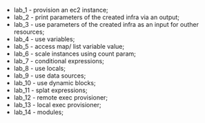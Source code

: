 * lab_1  - provision an ec2 instance;
* lab_2  - print parameters of the created infra via an output;
* lab_3  - use parameters of the created infra as an input for outher resources;
* lab_4  - use variables;
* lab_5  - access map/ list variable value;
* lab_6  - scale instances using count param;
* lab_7  - conditional expressions;
* lab_8  - use locals;
* lab_9  - use data sources;
* lab_10 - use dynamic blocks;
* lab_11 - splat expressions;
* lab_12 - remote exec provisioner;
* lab_13 - local exec provisioner;
* lab_14 - modules;
